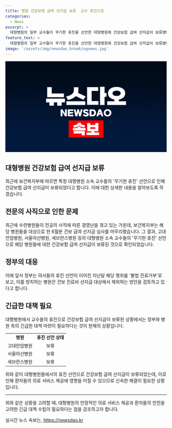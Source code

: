 ```yaml
---
title: 병원 건강보험 급여 선지급 보류  교수 휴진으로
categories:
  - News
excerpt: >
  대형병원의 일부 교수들이 무기한 휴진을 선언한 대형병원에 건강보험 급여 선지급이 보류됐다. 보건복지부는 수련병원들을 대상으로 한 6월분 건보 급여 선지급 심사를 마무리하고, 해당 병원들에는 건보 진료비 선지급 대상에서 제외하는 방안을 검토하고 있다.
feature_text: >
  대형병원의 일부 교수들이 무기한 휴진을 선언한 대형병원에 건강보험 급여 선지급이 보류됐다. 보건복지부는 수련병원들을 대상으로 한 6월분 건보 급여 선지급 심사를 마무리하고, 해당 병원들에는 건보 진료비 선지급 대상에서 제외하는 방안을 검토하고 있다.
image: '/assets/img/newsdao_breakingnews.jpg'
---
```


<p><img src="/assets/img/newsdao_breakingnews.jpg" alt="ranknews 속보" /></p>

<h2>대형병원 건강보험 급여 선지급 보류</h2>

<p data-ke-size="size16">최근에 보건복지부에 따르면 특정 대형병원 소속 교수들의 '무기한 휴진' 선언으로 인해 건강보험 급여 선지급이 보류되었다고 합니다. 이에 대한 상세한 내용을 알아보도록 하겠습니다.</p>

<h2 data-ke-size="size26">전문의 사직으로 인한 문제</h2>

<p data-ke-size="size16">최근에 수련병원들이 전공의 사직에 따른 경영난을 겪고 있는 가운데, 보건복지부는 해당 병원들을 대상으로 한 6월분 건보 급여 선지급 심사를 마무리했습니다. 그 결과, 고대안암병원, 서울아산병원, 세브란스병원 등의 대형병원 소속 교수들의 '무기한 휴진' 선언으로 해당 병원들에 대한 건강보험 급여 선지급이 보류된 것으로 확인되었습니다.</p>

<h2 data-ke-size="size26">정부의 대응</h2>

<p data-ke-size="size16">이에 앞서 정부는 의사들의 휴진 선언이 이어진 지난달 해당 행위를 '불법 진료거부'로 보고, 이를 방치하는 병원은 건보 진료비 선지급 대상에서 제외하는 방안을 검토하고 있다고 합니다.</p>

<h2 data-ke-size="size26">긴급한 대책 필요</h2>

<p data-ke-size="size16">대형병원에서 교수들의 휴진으로 건강보험 급여 선지급이 보류된 상황에서는 정부와 병원 측의 긴급한 대책 마련이 필요하다는 것이 현재의 상황입니다.</p>

<table>
   <tbody>
      <tr>
         <td style="text-align: center; height: 17px;"><b>병원</b></td>
         <td style="text-align: center; height: 17px;"><b>휴진 선언 상태</b></td>
      </tr>
      <tr>
         <td style="text-align: center; height: 17px;">고대안암병원</td>
         <td style="text-align: center; height: 17px;">보류</td>
      </tr>
      <tr>
         <td style="text-align: center; height: 17px;">서울아산병원</td>
         <td style="text-align: center; height: 17px;">보류</td>
      </tr>
      <tr>
         <td style="text-align: center; height: 17px;">세브란스병원</td>
         <td style="text-align: center; height: 17px;">보류</td>
      </tr>
   </tbody>
</table>

<p data-ke-size="size16">위와 같이 대형병원들에서의 휴진 선언으로 건강보험 급여 선지급이 보류되었는데, 이로 인해 환자들의 의료 서비스 제공에 영향을 미칠 수 있으므로 신속한 해결이 필요한 상황입니다.</p>

<hr>

<p data-ke-size="size16">위와 같은 상황을 고려할 때, 대형병원의 안정적인 의료 서비스 제공과 환자들의 안전을 고려한 긴급 대책 수립이 필요하다는 점을 강조하고자 합니다.</p>
실시간 뉴스 속보는, <a href="https://newsdao.kr" rel="dofollow">https://newsdao.kr</a>


